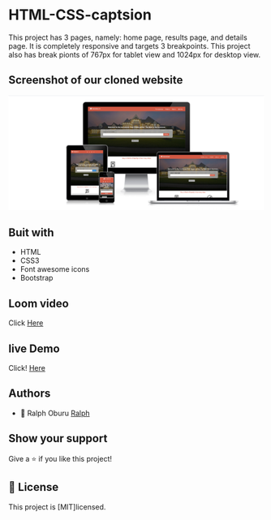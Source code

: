# HTML-CSS-captsion

This project has 3 pages, namely: home page, results page, and details page. It is completely responsive and targets 3 breakpoints. This project also has break pionts of 767px for tablet view and 1024px for desktop view.

## Screenshot of our cloned website
![The project is built using HTML and CSS with an extensive use of the grid, flex ,float, css properties and Bootstrap. ](images/screenshot.png)

## Buit with

- HTML
- CSS3
- Font awesome icons
- Bootstrap

## Loom video
Click [Here](https://www.loom.com/share/5dc8875f01c04416a1313c2d1c924eb5)

## live Demo

Click! [Here](https://raw.githack.com/Ralph-1/HTML-CSS-captsion/real-estate-site/index.html)


## Authors
- 👤 Ralph Oburu [Ralph](https://github.com/Ralph-1) 

## Show your support

Give a ⭐️ if you like this project!

## 📝 License

This project is [MIT]licensed.